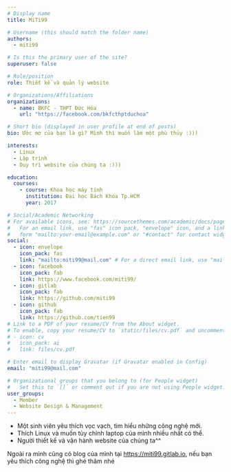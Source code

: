 ```yaml
---
# Display name
title: MiTi99

# Username (this should match the folder name)
authors:
  - miti99

# Is this the primary user of the site?
superuser: false

# Role/position
role: Thiết kế và quản lý website

# Organizations/Affiliations
organizations:
  - name: BKFC - THPT Đức Hòa
    url: "https://facebook.com/bkfcthptduchoa"

# Short bio (displayed in user profile at end of posts)
bio: Ước mơ của bạn là gì? Mình thì muốn làm một phù thủy :)))

interests:
  - Linux
  - Lập trình
  - Duy trì website của chúng ta :)))

education:
  courses:
    - course: Khoa học máy tính
      institution: Đại học Bách Khoa Tp.HCM
      year: 2017

# Social/Academic Networking
# For available icons, see: https://sourcethemes.com/academic/docs/page-builder/#icons
#   For an email link, use "fas" icon pack, "envelope" icon, and a link in the
#   form "mailto:your-email@example.com" or "#contact" for contact widget.
social:
  - icon: envelope
    icon_pack: fas
    link: "mailto:miti99@mail.com" # For a direct email link, use "mailto:test@example.org".
  - icon: facebook
    icon_pack: fab
    link: https://www.facebook.com/miti99/
  - icon: gitlab
    icon_pack: fab
    link: https://github.com/miti99
  - icon: github
    icon_pack: fab
    link: https://github.com/tien99
# Link to a PDF of your resume/CV from the About widget.
# To enable, copy your resume/CV to `static/files/cv.pdf` and uncomment the lines below.
# - icon: cv
#   icon_pack: ai
#   link: files/cv.pdf

# Enter email to display Gravatar (if Gravatar enabled in Config)
email: "miti99@mail.com"

# Organizational groups that you belong to (for People widget)
#   Set this to `[]` or comment out if you are not using People widget.
user_groups:
  - Member
  - Website Design & Management
---
```


- Một sinh viên yêu thích vọc vạch, tìm hiểu những công nghệ mới.
- Thích Linux và muốn tùy chỉnh laptop của mình nhiều nhất có thể.
- Người thiết kế và vận hành website của chúng ta^^

Ngoài ra mình cũng có blog của mình tại <https://miti99.gitlab.io>, nếu bạn yêu thích công nghệ thì ghé thăm nhé
